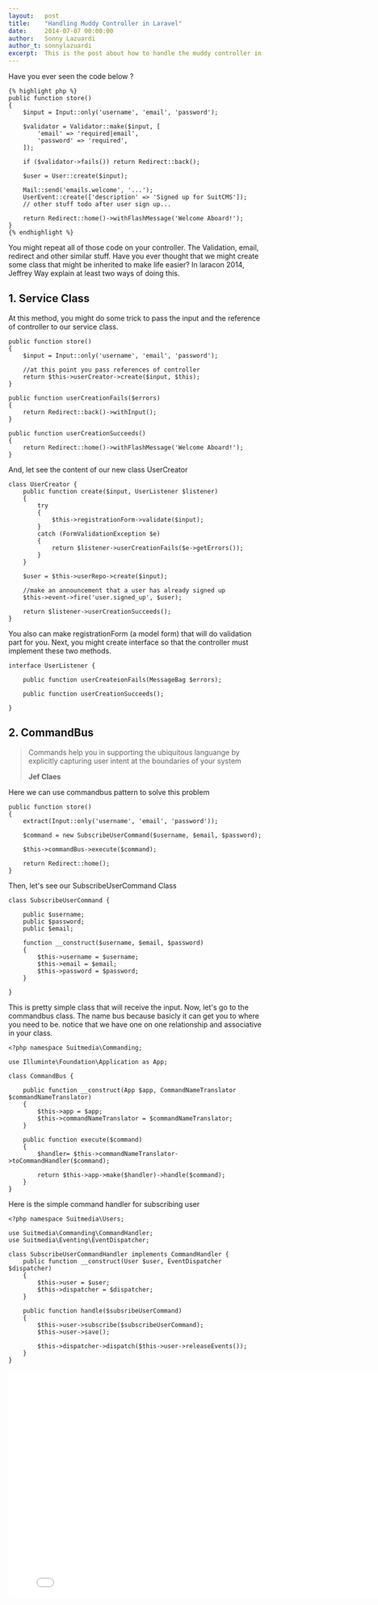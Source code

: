 ```yaml
---
layout:   post
title:    "Handling Muddy Controller in Laravel"
date:     2014-07-07 00:00:00
author:   Sonny Lazuardi
author_t: sonnylazuardi
excerpt:  This is the post about how to handle the muddy controller in Laravel 4.2
---
```

Have you ever seen the code below ?

	{% highlight php %}
	public function store()
	{
		$input = Input::only('username', 'email', 'password');

		$validator = Validator::make($input, [
			'email' => 'required|email',
			'password' => 'required',
		]);

		if ($validator->fails()) return Redirect::back();

		$user = User::create($input);

		Mail::send('emails.welcome', '...');
		UserEvent::create(['description' => 'Signed up for SuitCMS']);
		// other stuff todo after user sign up...
	
		return Redirect::home()->withFlashMessage('Welcome Aboard!');
	}
	{% endhighlight %}

You might repeat all of those code on your controller. The Validation, email, redirect and other similar stuff. Have you ever thought that we might create some class that might be inherited to make life easier? In laracon 2014, Jeffrey Way explain at least two ways of doing this.

## 1. Service Class

At this method, you might do some trick to pass the input and the reference of controller to our service class.

	public function store()
	{
		$input = Input::only('username', 'email', 'password');

		//at this point you pass references of controller
		return $this->userCreator->create($input, $this); 
	}

	public function userCreationFails($errors)
	{
		return Redirect::back()->withInput();
	}

	public function userCreationSucceeds()
	{
		return Redirect::home()->withFlashMessage('Welcome Aboard!');
	}

And, let see the content of our new class UserCreator

	class UserCreator {
		public function create($input, UserListener $listener)
		{
			try
			{
				$this->registrationForm->validate($input);
			}
			catch (FormValidationException $e)
			{
				return $listener->userCreationFails($e->getErrors());
			}
		}

		$user = $this->userRepo->create($input);

		//make an announcement that a user has already signed up
		$this->event->fire('user.signed_up', $user);

		return $listener->userCreationSucceeds();
	}

You also can make registrationForm (a model form) that will do validation part for you. Next, you might create interface so that the controller must implement these two methods.

	interface UserListener {

		public function userCreateionFails(MessageBag $errors);

		public function userCreationSucceeds();

	}

## 2. CommandBus

> Commands help you in supporting the ubiquitous languange by explicitly capturing user intent at the boundaries of your system
>
> __Jef Claes__

Here we can use commandbus pattern to solve this problem

	public function store()
	{
		extract(Input::only('username', 'email', 'password'));

		$command = new SubscribeUserCommand($username, $email, $password);

		$this->commandBus->execute($command);

		return Redirect::home();
	}

Then, let's see our SubscribeUserCommand Class

	class SubscribeUserCommand {

		public $username;
		public $password;
		public $email;

		function __construct($username, $email, $password)
		{
			$this->username = $username;
			$this->email = $email;
			$this->password = $password;
		}

	}

This is pretty simple class that will receive the input. Now, let's go to the commandbus class. The name bus because basicly it can get you to where you need to be. notice that we have one on one relationship and associative in your class.

	<?php namespace Suitmedia\Commanding;

	use Illuminte\Foundation\Application as App;

	class CommandBus {

		public function __construct(App $app, CommandNameTranslator $commandNameTranslator)
		{
			$this->app = $app;
			$this->commandNameTranslator = $commandNameTranslator;
		}

		public function execute($command)
		{
			$handler= $this->commandNameTranslator->toCommandHandler($command);

			return $this->app->make($handler)->handle($command);
		}
	}

Here is the simple command handler for subscribing user

	<?php namespace Suitmedia\Users;

	use Suitmedia\Commanding\CommandHandler;
	use Suitmedia\Eventing\EventDispatcher;

	class SubscribeUserCommandHandler implements CommandHandler {
		public function __construct(User $user, EventDispatcher $dispatcher)
		{
			$this->user = $user;
			$this->dispatcher = $dispatcher;
		}

		public function handle($subsribeUserCommand)
		{
			$this->user->subscribe($subscribeUserCommand);
			$this->user->save();

			$this->dispatcher->dispatch($this->user->releaseEvents());
		}
	}

<iframe width="800" height="450" src="//www.youtube.com/embed/eqN-rt-D9KQ?rel=0" frameborder="0" allowfullscreen></iframe>
